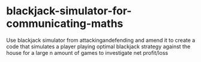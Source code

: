 # blackjack-simulator-for-communicating-maths
Use blackjack simulator from attackingandefending and amend it to create a code that simulates a player playing optimal blackjack strategy against the house for a large n amount of games to investigate net profit/loss
